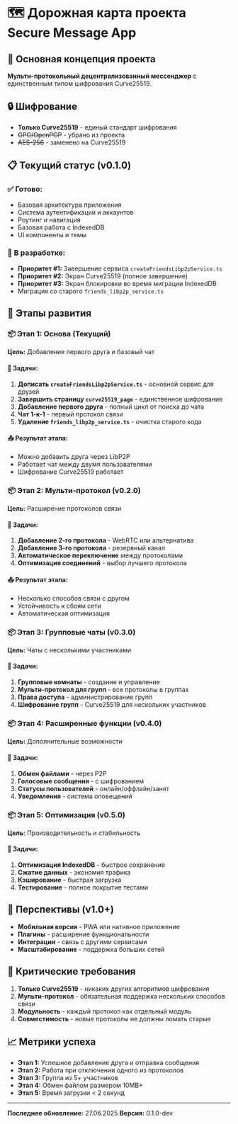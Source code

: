 # 🗺️ Дорожная карта проекта Secure Message App

## 🎯 Основная концепция проекта
**Мульти-протокольный децентрализованный мессенджер** с единственным типом шифрования Curve25519.

## 🔒 Шифрование
- **Только Curve25519** - единый стандарт шифрования
- ~~GPG/OpenPGP~~ - убрано из проекта
- ~~AES-256~~ - заменено на Curve25519

## 📋 Текущий статус (v0.1.0)

### ✅ Готово:
- Базовая архитектура приложения
- Система аутентификации и аккаунтов
- Роутинг и навигация
- Базовая работа с IndexedDB
- UI компоненты и темы

### 🔄 В разработке:
- **Приоритет #1:** Завершение сервиса `createFriendsLibp2pService.ts`
- **Приоритет #2:** Экран Curve25519 (полное завершение)
- **Приоритет #3:** Экран блокировки во время миграции IndexedDB
- Миграция со старого `friends_libp2p_service.ts`

## 🚀 Этапы развития

### 📦 Этап 1: Основа (Текущий)
**Цель:** Добавление первого друга и базовый чат

#### 🎯 Задачи:
1. **Дописать `createFriendsLibp2pService.ts`** - основной сервис для друзей
2. **Завершить страницу `curve25519_page`** - единственное шифрование
3. **Добавление первого друга** - полный цикл от поиска до чата
4. **Чат 1-к-1** - первый протокол связи
5. **Удаление `friends_libp2p_service.ts`** - очистка старого кода

#### 📤 Результат этапа:
- Можно добавить друга через LibP2P
- Работает чат между двумя пользователями
- Шифрование Curve25519 работает

### 📦 Этап 2: Мульти-протокол (v0.2.0)
**Цель:** Расширение протоколов связи

#### 🎯 Задачи:
1. **Добавление 2-го протокола** - WebRTC или альтернатива
2. **Добавление 3-го протокола** - резервный канал
3. **Автоматическое переключение** между протоколами
4. **Оптимизация соединений** - выбор лучшего протокола

#### 📤 Результат этапа:
- Несколько способов связи с другом
- Устойчивость к сбоям сети
- Автоматическая оптимизация

### 📦 Этап 3: Групповые чаты (v0.3.0)
**Цель:** Чаты с несколькими участниками

#### 🎯 Задачи:
1. **Групповые комнаты** - создание и управление
2. **Мульти-протокол для групп** - все протоколы в группах
3. **Права доступа** - администрирование групп
4. **Шифрование групп** - Curve25519 для нескольких участников

### 📦 Этап 4: Расширенные функции (v0.4.0)
**Цель:** Дополнительные возможности

#### 🎯 Задачи:
1. **Обмен файлами** - через P2P
2. **Голосовые сообщения** - с шифрованием
3. **Статусы пользователей** - онлайн/оффлайн/занят
4. **Уведомления** - система оповещений

### 📦 Этап 5: Оптимизация (v0.5.0)
**Цель:** Производительность и стабильность

#### 🎯 Задачи:
1. **Оптимизация IndexedDB** - быстрое сохранение
2. **Сжатие данных** - экономия трафика
3. **Кэширование** - быстрая загрузка
4. **Тестирование** - полное покрытие тестами

## 🔮 Перспективы (v1.0+)
- **Мобильная версия** - PWA или нативное приложение
- **Плагины** - расширение функциональности
- **Интеграции** - связь с другими сервисами
- **Масштабирование** - поддержка больших сетей

## 🚨 Критические требования
1. **Только Curve25519** - никаких других алгоритмов шифрования
2. **Мульти-протокол** - обязательная поддержка нескольких способов связи
3. **Модульность** - каждый протокол как отдельный модуль
4. **Совместимость** - новые протоколы не должны ломать старые

## 📈 Метрики успеха
- **Этап 1:** Успешное добавление друга и отправка сообщения
- **Этап 2:** Работа при отключении одного из протоколов
- **Этап 3:** Группа из 5+ участников
- **Этап 4:** Обмен файлом размером 10MB+
- **Этап 5:** Время загрузки < 2 секунд

---
**Последнее обновление:** 27.06.2025
**Версия:** 0.1.0-dev
